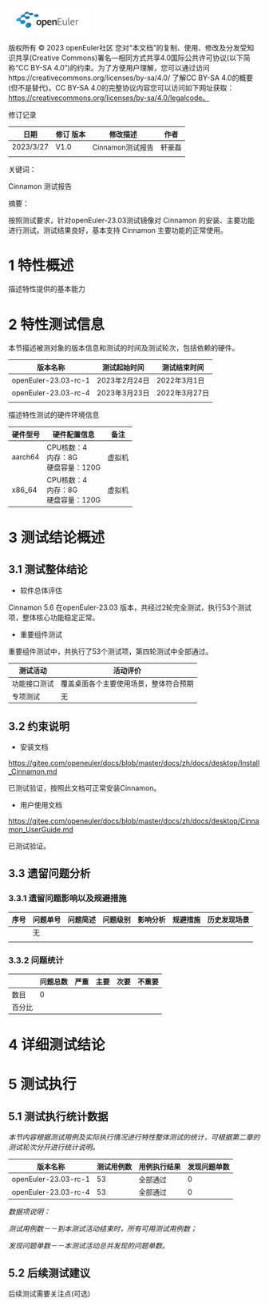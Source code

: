 ![avatar](../../images/openEuler.png)


版权所有 © 2023  openEuler社区
 您对“本文档”的复制、使用、修改及分发受知识共享(Creative Commons)署名—相同方式共享4.0国际公共许可协议(以下简称“CC BY-SA 4.0”)的约束。为了方便用户理解，您可以通过访问https://creativecommons.org/licenses/by-sa/4.0/ 了解CC BY-SA 4.0的概要 (但不是替代)。CC BY-SA 4.0的完整协议内容您可以访问如下网址获取：https://creativecommons.org/licenses/by-sa/4.0/legalcode。

修订记录

| 日期      | 修订   版本 | 修改描述         | 作者   |
| --------- | ----------- | ---------------- | ------ |
| 2023/3/27 | V1.0        | Cinnamon测试报告 | 轩豪磊 |
|           |             |                  |        |

关键词： 

Cinnamon 测试报告

摘要：

按照测试要求，针对openEuler-23.03测试镜像对 Cinnamon 的安装、主要功能进行测试。测试结果良好，基本支持 Cinnamon 主要功能的正常使用。




# 1     特性概述

描述特性提供的基本能力

# 2     特性测试信息

本节描述被测对象的版本信息和测试的时间及测试轮次，包括依赖的硬件。

| 版本名称             | 测试起始时间  | 测试结束时间  |
| -------------------- | ------------- | ------------- |
| openEuler-23.03-rc-1 | 2023年2月24日 | 2022年3月1日  |
| openEuler-23.03-rc-4 | 2023年3月23日 | 2022年3月27日 |
|                      |               |               |

描述特性测试的硬件环境信息

| 硬件型号 | 硬件配置信息                             | 备注   |
| -------- | ---------------------------------------- | ------ |
| aarch64  | CPU核数：4<br>内存：8G<br>硬盘容量：120G | 虚拟机 |
| x86_64   | CPU核数：4<br>内存：8G<br>硬盘容量：120G | 虚拟机 |

# 3     测试结论概述

## 3.1   测试整体结论

* 软件总体评估

Cinnamon 5.6 在openEuler-23.03 版本，共经过2轮完全测试，执行53个测试项，整体核心功能稳定正常。

- 重要组件测试

重要组件测试中，共执行了53个测试项，第四轮测试中全部通过。

| 测试活动     | 活动评价                               |
| ------------ | -------------------------------------- |
| 功能接口测试 | 覆盖桌面各个主要使用场景，整体符合预期 |
| 专项测试     | 无                                     |

## 3.2   约束说明

- 安装文档

https://gitee.com/openeuler/docs/blob/master/docs/zh/docs/desktop/Install_Cinnamon.md

已测试验证，按照此文档可正常安装Cinnamon。

- 用户使用文档

https://gitee.com/openeuler/docs/blob/master/docs/zh/docs/desktop/Cinnamon_UserGuide.md

已测试验证。

## 3.3   遗留问题分析

### 3.3.1 遗留问题影响以及规避措施

| 序号 | 问题单号 | 问题简述 | 问题级别 | 影响分析 | 规避措施 | 历史发现场景 |
| --- | ------- | ------ | ------- | ------- | ------- | ---------- |
|  | 无 |        |         |         |         |            |
|     |         |        |         |         |         |            |

### 3.3.2 问题统计

|        | 问题总数 | 严重 | 主要 | 次要 | 不重要 |
| ------ | -------- | ---- | ---- | ---- | ------ |
| 数目   | 0        |      |      |      |        |
| 百分比 |          |      |      |      |        |

# 4 详细测试结论

# 5     测试执行

## 5.1   测试执行统计数据

*本节内容根据测试用例及实际执行情况进行特性整体测试的统计，可根据第二章的测试轮次分开进行统计说明。*

| 版本名称             | 测试用例数 | 用例执行结果 | 发现问题单数 |
| -------------------- | ---------- | ------------ | ------------ |
| openEuler-23.03-rc-1 | 53         | 全部通过     | 0            |
| openEuler-23.03-rc-4 | 53         | 全部通过     | 0            |

*数据项说明：*

*测试用例数－－到本测试活动结束时，所有可用测试用例数；*

*发现问题单数－－本测试活动总共发现的问题单数。*

## 5.2   后续测试建议

后续测试需要关注点(可选)

 



 

 